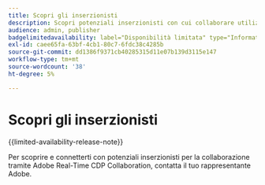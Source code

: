```yaml
---
title: Scopri gli inserzionisti
description: Scopri potenziali inserzionisti con cui collaborare utilizzando Adobe Real-Time CDP Collaboration
audience: admin, publisher
badgelimitedavailability: label="Disponibilità limitata" type="Informative" url="https://helpx.adobe.com/legal/product-descriptions/real-time-customer-data-platform-collaboration.html newtab=true"
exl-id: caee65fa-63bf-4cb1-80c7-6fdc38c4285b
source-git-commit: dd1386f9371cb40285315d11e07b139d3115e147
workflow-type: tm+mt
source-wordcount: '38'
ht-degree: 5%

---
```


# Scopri gli inserzionisti

{{limited-availability-release-note}}

Per scoprire e connetterti con potenziali inserzionisti per la collaborazione tramite Adobe Real-Time CDP Collaboration, contatta il tuo rappresentante Adobe.
